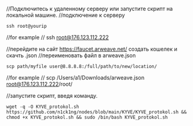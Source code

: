 //Подключитесь к удаленному серверу или запустите скрипт на локальной машине.
//подключение к серверу

    ssh root@yourip

//for example 
// ssh root@176.123.112.222

//перейдите на сайт  https://faucet.arweave.net/ создать кошелек и скачть .json
//переименовать файл в arweave.json

    scp path/myfile user@8.8.8.8:/full/path/to/new/location/

//for example
// scp /Users/a1/Downloads/arweave.json root@176.123.112.222/root/

//запустите скрипт, введя команду. 

    wget -q -O KYVE_protokol.sh https://github.com/n1ck1ng/nodes/blob/main/KYVE/KYVE_protokol.sh && chmod +x KYVE_protokol.sh && sudo /bin/bash KYVE_protokol.sh

